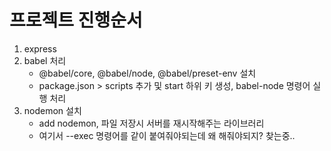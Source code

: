 # 프로젝트 진행순서

1. express
2. babel 처리
    - @babel/core, @babel/node, @babel/preset-env 설치
    - package.json > scripts 추가 및 start 하위 키 생성, babel-node 명령어 실행 처리
3. nodemon 설치
    - add nodemon, 파일 저장시 서버를 재시작해주는 라이브러리
    - 여기서 --exec 명령어를 같이 붙여줘야되는데 왜 해줘야되지? 찾는중..
